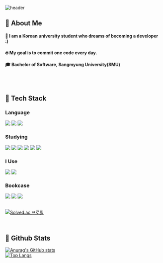 <div>
  
  <!--Header-->
  ![header](https://capsule-render.vercel.app/api?type=waving&color=gradient&height=300&section=header&text=WELCOME%20%20%F0%9F%A4%97)
  
</div>

<div>
  <!--Body-->
  
  ## 👀 About Me
  #### :information_desk_person: I am a Korean university student who dreams of becoming a developer :) <br/>
  #### :fire: My goal is to commit one code every day.<br/>
  #### :mortar_board: Bachelor of Software, Sangmyung University(SMU)
  <br/>
  <br/>
  
  ## 🧱 Tech Stack
  ### Language
  <!--C-->
  <img src="https://img.shields.io/badge/C-A8B9CC?style=flat-square&logo=C&logoColor=white"/>
  <!--Python-->
  <img src="https://img.shields.io/badge/Python-3776AB?style=flat-square&logo=Python&logoColor=white"/>
  <!--JAVA-->
  <img src="https://img.shields.io/badge/Java-007396?style=flat-square&logo=java&logoColor=white"/>
  <br/>
  
  ### Studying
  <!--C++-->
  <img src="https://img.shields.io/badge/Cplusplus-00599C?style=flat-square&logo=cplusplus&logoColor=white"/>
  <!--JavaScript-->
  <img src="https://img.shields.io/badge/JavaScript-F7DF1E?style=flat-square&logo=JavaScript&logoColor=white"/>
  <!--HTML5-->
  <img src="https://img.shields.io/badge/HTML5-E34F26?style=flat-square&logo=HTML5&logoColor=white"/>
  <!--CSS-->
  <img src="https://img.shields.io/badge/CSS3-1572B6?style=flat-square&logo=CSS3&logoColor=white"/>
  <!--React-->
  <img src="https://img.shields.io/badge/React-20232a?style=flat-square&logo=react&logoColor=#61DAFB"/>
  <!--Unity-->
  <img src="https://img.shields.io/badge/Unity-FFFFFF?style=flat-square&logo=unity&logoColor=gray"/>
  
  
  ### I Use
  <!--Vscode-->
  <img src="https://img.shields.io/badge/Visual%20Studio%20Code-007ACC.svg?&style=for-the-badge&logo=Visual%20Studio%20Code&logoColor=white"/>
  <!--IntelliJ-->
  <img src="https://img.shields.io/badge/Intellij%20IDEA-161A36?style=flat-square&logo=Intellij%20IDEA&logoColor=white"/>

  <br/>
  
  ### Bookcase
  <!--Next.tjs-->
  <img src="https://img.shields.io/badge/Next.js-000000?style=flat-square&logo=nextdotjs&logoColor=white"/>
  <!--Node.js-->
  <img src="https://img.shields.io/badge/Node.js-5FA04E?style=flat-square&logo=nodedotjs&logoColor=white"/>
  <!--MongoDB-->
  <img src="https://img.shields.io/badge/Mongodb-47A248?style=flat-square&logo=mongodb&logoColor=white"/>
  <br/>
  <br/>

  [![Solved.ac
프로필](http://mazassumnida.wtf/api/v2/generate_badge?boj=gkswns0429)](https://solved.ac/gkswns0429)
  
  <br/>


  
  ## 🤔 Github Stats
  [![Anurag's GitHub stats](https://github-readme-stats.vercel.app/api?username=HanJun-g0id)](https://github.com/anuraghazra/github-readme-stats)
  <br/>
  [![Top Langs](https://github-readme-stats.vercel.app/api/top-langs/?username=HanJun-g0id)](https://github.com/anuraghazra/github-readme-stats)
  
</div>

<!--
**HanJun-g0id** is a ✨ _special_ ✨ repository because its `README.md` (this file) appears on your GitHub profile.

Here are some ideas to get you started:
- Hi there 👋
- 🔭 I’m currently working on ...
- 🌱 I’m currently learning ...
- 👯 I’m looking to collaborate on ...
- 🤔 I’m looking for help with ...
- 💬 Ask me about ...
- 📫 How to reach me: ...
- 😄 Pronouns: ...
- ⚡ Fun fact: ...
-->
